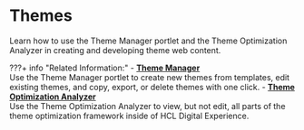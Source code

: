 # Themes

Learn how to use the Theme Manager portlet and the Theme Optimization Analyzer in creating and developing theme web content.

???+ info "Related Information:"
    -   **[Theme Manager](../themes_skins/getting_started_with_themes/themeopt_themedev_manager.md)**  
    Use the Theme Manager portlet to create new themes from templates, edit existing themes, and copy, export, or delete themes with one click.
    -   **[Theme Optimization Analyzer](../themes_skins/the_module_framework/themeopt_analyzer/index.md)**  
    Use the Theme Optimization Analyzer to view, but not edit, all parts of the theme optimization framework inside of HCL Digital Experience.


